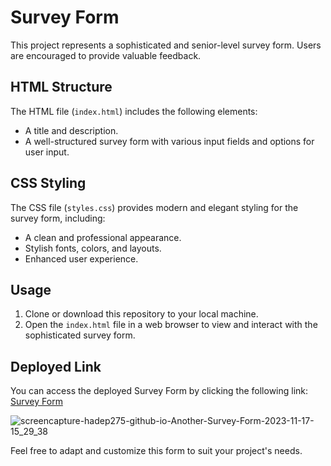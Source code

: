 # Survey Form

This project represents a sophisticated and senior-level survey form. Users are encouraged to provide valuable feedback.

## HTML Structure

The HTML file (`index.html`) includes the following elements:
- A title and description.
- A well-structured survey form with various input fields and options for user input.

## CSS Styling

The CSS file (`styles.css`) provides modern and elegant styling for the survey form, including:
- A clean and professional appearance.
- Stylish fonts, colors, and layouts.
- Enhanced user experience.

## Usage

1. Clone or download this repository to your local machine.
2. Open the `index.html` file in a web browser to view and interact with the sophisticated survey form.

## Deployed Link

You can access the deployed Survey Form by clicking the following link: [Survey Form](https://hadep275.github.io/Another-Survey-Form/)

![screencapture-hadep275-github-io-Another-Survey-Form-2023-11-17-15_29_38](https://github.com/hadep275/Another-Survey-Form/assets/65734173/f399a6be-2e80-4ae1-953e-f0d644372d4a)


Feel free to adapt and customize this form to suit your project's needs.
